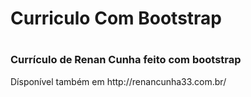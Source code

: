 <h1>Curriculo Com Bootstrap<h1>
<h3>Currículo de Renan Cunha feito com bootstrap</h3>
Dísponível também em http://renancunha33.com.br/

